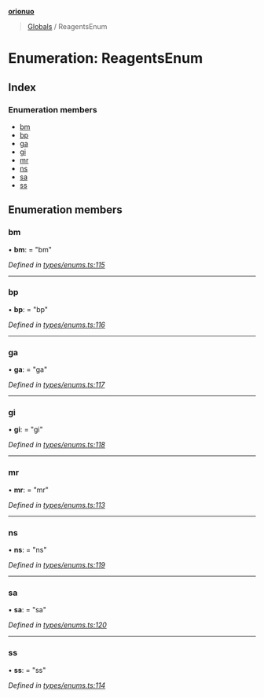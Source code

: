 **[orionuo](../README.md)**

> [Globals](../globals.md) / ReagentsEnum

# Enumeration: ReagentsEnum

## Index

### Enumeration members

* [bm](reagentsenum.md#bm)
* [bp](reagentsenum.md#bp)
* [ga](reagentsenum.md#ga)
* [gi](reagentsenum.md#gi)
* [mr](reagentsenum.md#mr)
* [ns](reagentsenum.md#ns)
* [sa](reagentsenum.md#sa)
* [ss](reagentsenum.md#ss)

## Enumeration members

### bm

•  **bm**:  = "bm"

*Defined in [types/enums.ts:115](https://github.com/msviha/orionuo/blob/6aeb0e0/src/types/enums.ts#L115)*

___

### bp

•  **bp**:  = "bp"

*Defined in [types/enums.ts:116](https://github.com/msviha/orionuo/blob/6aeb0e0/src/types/enums.ts#L116)*

___

### ga

•  **ga**:  = "ga"

*Defined in [types/enums.ts:117](https://github.com/msviha/orionuo/blob/6aeb0e0/src/types/enums.ts#L117)*

___

### gi

•  **gi**:  = "gi"

*Defined in [types/enums.ts:118](https://github.com/msviha/orionuo/blob/6aeb0e0/src/types/enums.ts#L118)*

___

### mr

•  **mr**:  = "mr"

*Defined in [types/enums.ts:113](https://github.com/msviha/orionuo/blob/6aeb0e0/src/types/enums.ts#L113)*

___

### ns

•  **ns**:  = "ns"

*Defined in [types/enums.ts:119](https://github.com/msviha/orionuo/blob/6aeb0e0/src/types/enums.ts#L119)*

___

### sa

•  **sa**:  = "sa"

*Defined in [types/enums.ts:120](https://github.com/msviha/orionuo/blob/6aeb0e0/src/types/enums.ts#L120)*

___

### ss

•  **ss**:  = "ss"

*Defined in [types/enums.ts:114](https://github.com/msviha/orionuo/blob/6aeb0e0/src/types/enums.ts#L114)*
